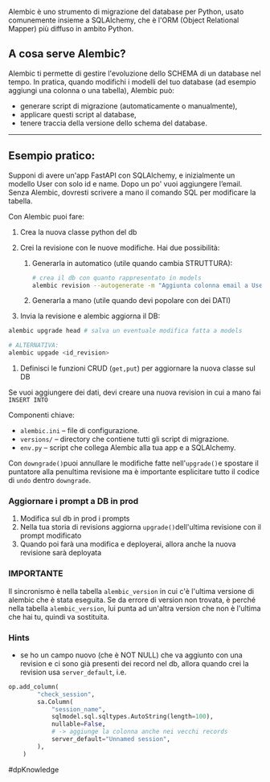 Alembic è uno strumento di migrazione del database per Python, usato comunemente insieme a SQLAlchemy, che è l'ORM (Object Relational Mapper) più diffuso in ambito Python.

## A cosa serve Alembic?

Alembic ti permette di gestire l'evoluzione dello SCHEMA di un database nel tempo. In pratica, quando modifichi i modelli del tuo database (ad esempio aggiungi una colonna o una tabella), Alembic può:

- generare script di migrazione (automaticamente o manualmente),
- applicare questi script al database,
- tenere traccia della versione dello schema del database.

---

## Esempio pratico:

Supponi di avere un'app FastAPI con SQLAlchemy, e inizialmente un modello User con solo id e name. Dopo un po' vuoi aggiungere l’email. Senza Alembic, dovresti scrivere a mano il comando SQL per modificare la tabella.

Con Alembic puoi fare:

1. Crea la nuova classe python del db
2. Crei la revisione con le nuove modifiche. Hai due possibilità:
    1. Generarla in automatico (utile quando cambia STRUTTURA):
        
        ```bash
        # crea il db con quanto rappresentato in models
        alembic revision --autogenerate -m "Aggiunta colonna email a User"
        ```
        
    2. Generarla a mano (utile quando devi popolare con dei DATI)
        
3. Invia la revisione e alembic aggiorna il DB:

```bash
alembic upgrade head # salva un eventuale modifica fatta a models

# ALTERNATIVA:
alembic upgade <id_revision>
```

1. Definisci le funzioni CRUD (`get,put`) per aggiornare la nuova classe sul DB

Se vuoi aggiungere dei dati, devi creare una nuova revision in cui a mano fai `INSERT INTO`

Componenti chiave:

- `alembic.ini` – file di configurazione.
- `versions/` – directory che contiene tutti gli script di migrazione.
- `env.py` – script che collega Alembic alla tua app e a SQLAlchemy.

Con `downgrade()`puoi annullare le modifiche fatte nell'`upgrade()`e spostare il puntatore alla penultima revisione ma è importante esplicitare tutto il codice di `undo` dentro `downgrade`.

### Aggiornare i prompt a DB in prod

1. Modifica sul db in prod i prompts
2. Nella tua storia di revisions aggiorna `upgrade()`dell'ultima revisione con il prompt modificato
3. Quando poi farà una modifica e deployerai, allora anche la nuova revisione sarà deployata

### IMPORTANTE

Il sincronismo è nella tabella `alembic_version` in cui c'è l'ultima versione di alembic che è stata eseguita. Se da errore di version non trovata, è perché nella tabella `alembic_version`, lui punta ad un'altra version che non è l'ultima che hai tu, quindi va sostituita.

### Hints

- se ho un campo nuovo (che è NOT NULL) che va aggiunto con una revision e ci sono già presenti dei record nel db, allora quando crei la revision usa `server_default`, i.e.

```python
op.add_column(
        "check_session",
        sa.Column(
            "session_name",
            sqlmodel.sql.sqltypes.AutoString(length=100),
            nullable=False,
            # -> aggiunge la colonna anche nei vecchi records
            server_default="Unnamed session",
        ),
    )

```

#dpKnowledge 